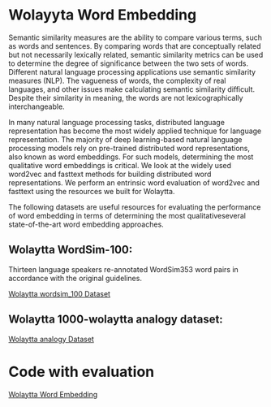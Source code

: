 # Wolayyta Word Embedding

Semantic similarity measures are the ability to compare various terms, such as words and sentences. By comparing words that are conceptually related but not necessarily lexically related, semantic similarity metrics can be used to determine the degree of significance between the two sets of words. Different natural language processing applications use semantic similarity measures (NLP). The vagueness of words, the complexity of real languages, and other issues make calculating semantic similarity difficult. Despite their similarity in meaning, the words are not lexicographically interchangeable.

In many natural language processing tasks, distributed language representation has become the most widely applied technique for language representation. The majority of deep learning-based natural language processing models rely on pre-trained distributed word representations, also known as word embeddings. For such models, determining the most qualitative word embeddings is critical. We look at the widely used word2vec and fasttext methods for building distributed word representations. We perform an entrinsic word evaluation of word2vec and fasttext using the resources we built for Wolaytta.

The following datasets are useful resources for evaluating the performance of word embedding in terms of determining the most qualitativeseveral state-of-the-art word embedding approaches.

## Wolaytta WordSim-100: 

Thirteen language speakers re-annotated WordSim353 word pairs in accordance with the original guidelines.

[Wolaytta wordsim_100 Dataset](https://github.com/TewodrosAbebe/Computational-Semantic-/blob/master/wol-WordSim-100.txt)

## Wolaytta 1000-wolaytta analogy dataset:

[Wolaytta analogy Dataset](https://github.com/TewodrosAbebe/Computational-Semantic-/blob/master/Analogy-Datasets.txt)


# Code with evaluation

[Wolaytta Word Embedding](https://github.com/TewodrosAbebe/Computational-Semantic-/blob/master/Wolaytta_Word_Embedding.ipynb)
